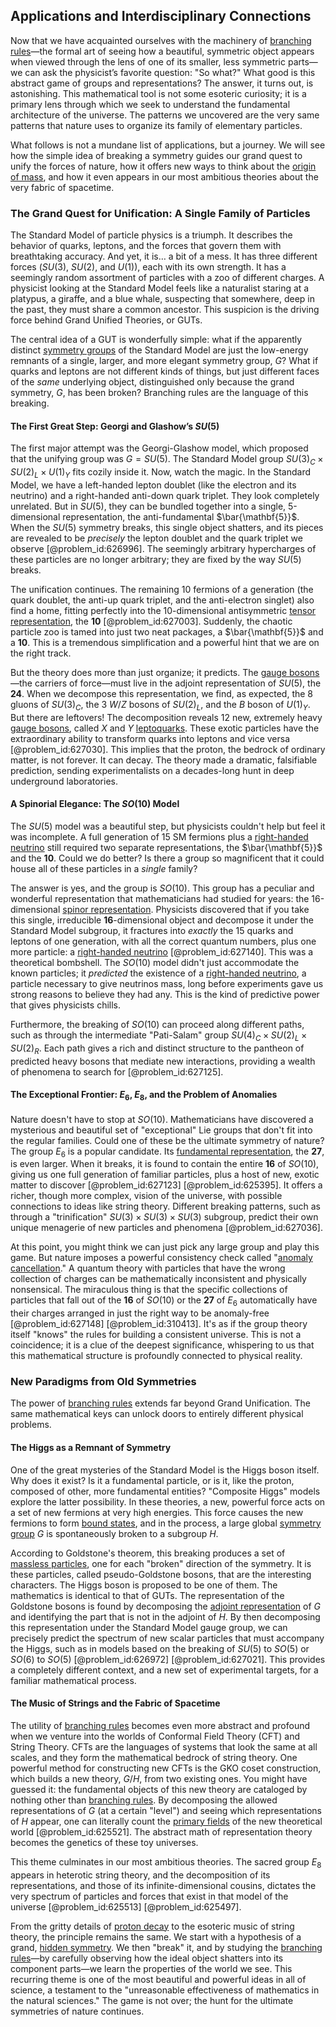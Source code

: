 ## Applications and Interdisciplinary Connections

Now that we have acquainted ourselves with the machinery of [branching rules](@article_id:137860)—the formal art of seeing how a beautiful, symmetric object appears when viewed through the lens of one of its smaller, less symmetric parts—we can ask the physicist’s favorite question: "So what?" What good is this abstract game of groups and representations? The answer, it turns out, is astonishing. This mathematical tool is not some esoteric curiosity; it is a primary lens through which we seek to understand the fundamental architecture of the universe. The patterns we uncovered are the very same patterns that nature uses to organize its family of elementary particles.

What follows is not a mundane list of applications, but a journey. We will see how the simple idea of breaking a symmetry guides our grand quest to unify the forces of nature, how it offers new ways to think about the [origin of mass](@article_id:161258), and how it even appears in our most ambitious theories about the very fabric of spacetime.

### The Grand Quest for Unification: A Single Family of Particles

The Standard Model of particle physics is a triumph. It describes the behavior of quarks, leptons, and the forces that govern them with breathtaking accuracy. And yet, it is… a bit of a mess. It has three different forces ($SU(3)$, $SU(2)$, and $U(1)$), each with its own strength. It has a seemingly random assortment of particles with a zoo of different charges. A physicist looking at the Standard Model feels like a naturalist staring at a platypus, a giraffe, and a blue whale, suspecting that somewhere, deep in the past, they must share a common ancestor. This suspicion is the driving force behind Grand Unified Theories, or GUTs.

The central idea of a GUT is wonderfully simple: what if the apparently distinct [symmetry groups](@article_id:145589) of the Standard Model are just the low-energy remnants of a single, larger, and more elegant symmetry group, $G$? What if quarks and leptons are not different kinds of things, but just different faces of the *same* underlying object, distinguished only because the grand symmetry, $G$, has been broken? Branching rules are the language of this breaking.

#### The First Great Step: Georgi and Glashow’s $SU(5)$

The first major attempt was the Georgi-Glashow model, which proposed that the unifying group was $G=SU(5)$. The Standard Model group $SU(3)_C \times SU(2)_L \times U(1)_Y$ fits cozily inside it. Now, watch the magic. In the Standard Model, we have a left-handed lepton doublet (like the electron and its neutrino) and a right-handed anti-down quark triplet. They look completely unrelated. But in $SU(5)$, they can be bundled together into a single, 5-dimensional representation, the anti-fundamental $\bar{\mathbf{5}}$. When the $SU(5)$ symmetry breaks, this single object shatters, and its pieces are revealed to be *precisely* the lepton doublet and the quark triplet we observe [@problem_id:626996]. The seemingly arbitrary hypercharges of these particles are no longer arbitrary; they are fixed by the way $SU(5)$ breaks.

The unification continues. The remaining 10 fermions of a generation (the quark doublet, the anti-up quark triplet, and the anti-electron singlet) also find a home, fitting perfectly into the 10-dimensional antisymmetric [tensor representation](@article_id:179998), the $\mathbf{10}$ [@problem_id:627003]. Suddenly, the chaotic particle zoo is tamed into just two neat packages, a $\bar{\mathbf{5}}$ and a $\mathbf{10}$. This is a tremendous simplification and a powerful hint that we are on the right track.

But the theory does more than just organize; it predicts. The [gauge bosons](@article_id:199763)—the carriers of force—must live in the adjoint representation of $SU(5)$, the $\mathbf{24}$. When we decompose this representation, we find, as expected, the 8 gluons of $SU(3)_C$, the 3 $W/Z$ bosons of $SU(2)_L$, and the $B$ boson of $U(1)_Y$. But there are leftovers! The decomposition reveals 12 new, extremely heavy [gauge bosons](@article_id:199763), called $X$ and $Y$ [leptoquarks](@article_id:182677). These exotic particles have the extraordinary ability to transform quarks into leptons and vice versa [@problem_id:627030]. This implies that the proton, the bedrock of ordinary matter, is not forever. It can decay. The theory made a dramatic, falsifiable prediction, sending experimentalists on a decades-long hunt in deep underground laboratories.

#### A Spinorial Elegance: The $SO(10)$ Model

The $SU(5)$ model was a beautiful step, but physicists couldn't help but feel it was incomplete. A full generation of 15 SM fermions plus a [right-handed neutrino](@article_id:160969) still required two separate representations, the $\bar{\mathbf{5}}$ and the $\mathbf{10}$. Could we do better? Is there a group so magnificent that it could house all of these particles in a *single* family?

The answer is yes, and the group is $SO(10)$. This group has a peculiar and wonderful representation that mathematicians had studied for years: the 16-dimensional [spinor representation](@article_id:149431). Physicists discovered that if you take this single, irreducible $\mathbf{16}$-dimensional object and decompose it under the Standard Model subgroup, it fractures into *exactly* the 15 quarks and leptons of one generation, with all the correct quantum numbers, plus one more particle: a [right-handed neutrino](@article_id:160969) [@problem_id:627140]. This was a theoretical bombshell. The $SO(10)$ model didn't just accommodate the known particles; it *predicted* the existence of a [right-handed neutrino](@article_id:160969), a particle necessary to give neutrinos mass, long before experiments gave us strong reasons to believe they had any. This is the kind of predictive power that gives physicists chills.

Furthermore, the breaking of $SO(10)$ can proceed along different paths, such as through the intermediate "Pati-Salam" group $SU(4)_C \times SU(2)_L \times SU(2)_R$. Each path gives a rich and distinct structure to the pantheon of predicted heavy bosons that mediate new interactions, providing a wealth of phenomena to search for [@problem_id:627125].

#### The Exceptional Frontier: $E_6$, $E_8$, and the Problem of Anomalies

Nature doesn't have to stop at $SO(10)$. Mathematicians have discovered a mysterious and beautiful set of "exceptional" Lie groups that don't fit into the regular families. Could one of these be the ultimate symmetry of nature? The group $E_6$ is a popular candidate. Its [fundamental representation](@article_id:157184), the $\mathbf{27}$, is even larger. When it breaks, it is found to contain the entire $\mathbf{16}$ of $SO(10)$, giving us one full generation of familiar particles, plus a host of new, exotic matter to discover [@problem_id:627123] [@problem_id:625395]. It offers a richer, though more complex, vision of the universe, with possible connections to ideas like string theory. Different breaking patterns, such as through a "trinification" $SU(3)\times SU(3)\times SU(3)$ subgroup, predict their own unique menagerie of new particles and phenomena [@problem_id:627036].

At this point, you might think we can just pick any large group and play this game. But nature imposes a powerful consistency check called "[anomaly cancellation](@article_id:152176)." A quantum theory with particles that have the wrong collection of charges can be mathematically inconsistent and physically nonsensical. The miraculous thing is that the specific collections of particles that fall out of the $\mathbf{16}$ of $SO(10)$ or the $\mathbf{27}$ of $E_6$ automatically have their charges arranged in just the right way to be anomaly-free [@problem_id:627148] [@problem_id:310413]. It's as if the group theory itself "knows" the rules for building a consistent universe. This is not a coincidence; it is a clue of the deepest significance, whispering to us that this mathematical structure is profoundly connected to physical reality.

### New Paradigms from Old Symmetries

The power of [branching rules](@article_id:137860) extends far beyond Grand Unification. The same mathematical keys can unlock doors to entirely different physical problems.

#### The Higgs as a Remnant of Symmetry

One of the great mysteries of the Standard Model is the Higgs boson itself. Why does it exist? Is it a fundamental particle, or is it, like the proton, composed of other, more fundamental entities? "Composite Higgs" models explore the latter possibility. In these theories, a new, powerful force acts on a set of new fermions at very high energies. This force causes the new fermions to form [bound states](@article_id:136008), and in the process, a large global [symmetry group](@article_id:138068) $G$ is spontaneously broken to a subgroup $H$.

According to Goldstone's theorem, this breaking produces a set of [massless particles](@article_id:262930), one for each "broken" direction of the symmetry. It is these particles, called pseudo-Goldstone bosons, that are the interesting characters. The Higgs boson is proposed to be one of them. The mathematics is identical to that of GUTs. The representation of the Goldstone bosons is found by decomposing the [adjoint representation](@article_id:146279) of $G$ and identifying the part that is not in the adjoint of $H$. By then decomposing this representation under the Standard Model gauge group, we can precisely predict the spectrum of new scalar particles that must accompany the Higgs, such as in models based on the breaking of $SU(5)$ to $SO(5)$ or $SO(6)$ to $SO(5)$ [@problem_id:626972] [@problem_id:627021]. This provides a completely different context, and a new set of experimental targets, for a familiar mathematical process.

#### The Music of Strings and the Fabric of Spacetime

The utility of [branching rules](@article_id:137860) becomes even more abstract and profound when we venture into the worlds of Conformal Field Theory (CFT) and String Theory. CFTs are the languages of systems that look the same at all scales, and they form the mathematical bedrock of string theory. One powerful method for constructing new CFTs is the GKO coset construction, which builds a new theory, $G/H$, from two existing ones. You might have guessed it: the fundamental objects of this new theory are cataloged by nothing other than [branching rules](@article_id:137860). By decomposing the allowed representations of $G$ (at a certain "level") and seeing which representations of $H$ appear, one can literally count the [primary fields](@article_id:153139) of the new theoretical world [@problem_id:625521]. The abstract math of representation theory becomes the genetics of these toy universes.

This theme culminates in our most ambitious theories. The sacred group $E_8$ appears in heterotic string theory, and the decomposition of its representations, and those of its infinite-dimensional cousins, dictates the very spectrum of particles and forces that exist in that model of the universe [@problem_id:625513] [@problem_id:625497].

From the gritty details of [proton decay](@article_id:155062) to the esoteric music of string theory, the principle remains the same. We start with a hypothesis of a grand, [hidden symmetry](@article_id:168787). We then "break" it, and by studying the [branching rules](@article_id:137860)—by carefully observing how the ideal object shatters into its component parts—we learn the properties of the world we see. This recurring theme is one of the most beautiful and powerful ideas in all of science, a testament to the "unreasonable effectiveness of mathematics in the natural sciences." The game is not over; the hunt for the ultimate symmetries of nature continues.
